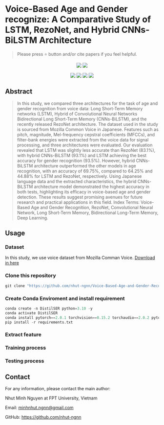 # Voice-Based Age and Gender recognize: A Comparative Study of LSTM, RezoNet, and Hybrid CNNs-BiLSTM Architecture</h1>

> Please press ⭐ button and/or cite papers if you feel helpful.

<p align="center">
<img src="https://img.shields.io/badge/Last%20updated%20on-26.06.2024-brightgreen?style=for-the-badge">
<img src="https://img.shields.io/badge/Written%20by-Nguyen%20Minh%20Nhut-pink?style=for-the-badge"> 
</p>


<p align="center">
<img src="https://img.shields.io/badge/Long%20Short%20Term%20Memory-white"> 
<img src="https://img.shields.io/badge/Bidirectional%20Long%20Short%20Term%20Memory-white">   
<img src="https://img.shields.io/badge/RezoNet-white">     
<img src="https://img.shields.io/badge/Hybrid%20CNN_BiLSTM-white">
</p>

## Abstract 
> In this study, we compared three architectures for the task of age and gender recognition from voice data: Long Short-Term Memory networks (LSTM), Hybrid of Convolutional Neural Networks Bidirectional Long Short-Term Memory (CNNs-BiLSTM), and the recently released RezoNet architecture. The dataset used in the study is sourced from Mozilla Common Voice in Japanese. Features such as pitch, magnitude, Mel-frequency cepstral coefficients (MFCCs), and filter-bank energies were extracted from the voice data for signal processing, and three architectures were evaluated. Our evaluation revealed that LSTM was slightly less accurate than RezoNet (83.1\%), with hybrid CNNs-BiLSTM (93.1\%) and LSTM achieving the best accuracy for gender recognition (93.5\%). However, hybrid CNNs-BiLSTM architecture outperformed the other models in age recognition, with an accuracy of 69.75\%, compared to 64.25\% and 44.88\% for LSTM and RezoNet, respectively. Using Japanese language data and the extracted characteristics, the hybrid CNNs-BiLSTM architecture model demonstrated the highest accuracy in both tests, highlighting its efficacy in voice-based age and gender detection. These results suggest promising avenues for future research and practical applications in this field.
> Index Terms: Voice-Based Age and Gender Recognition, RezoNet, Convolutional Neural Network, Long Short-Term Memory, Bidirectional Long-Term Memory, Deep Learning.
## Usage
### Dataset
In this study, we use voice dataset from Mozilla Comman Voice. <a href="https://commonvoice.mozilla.org/en/datasets">Download in here</a>
### Clone this repository
```python
git clone "https://github.com/nhut-ngnn/Voice-Based-Age-and-Gender-Recogniton.git"
```
### Create Conda Enviroment and install requirement
```python
conda create -n DistilSER python=3.10 -y
conda activate DistilSER
conda install pytorch==2.0.1 torchvision==0.15.2 torchaudio==2.0.2 pytorch-cuda=11.8 -c pytorch -c nvidia
pip install -r requirements.txt
```
### Extract feature 
### Training process
### Testing process
## Contact
For any information, please contact the main author:

Nhut Minh Nguyen at FPT University, Vietnam

Email: <link>minhnhut.ngnn@gmail.com </link>

GitHub: <link>https://github.com/nhut-ngnn</link>

